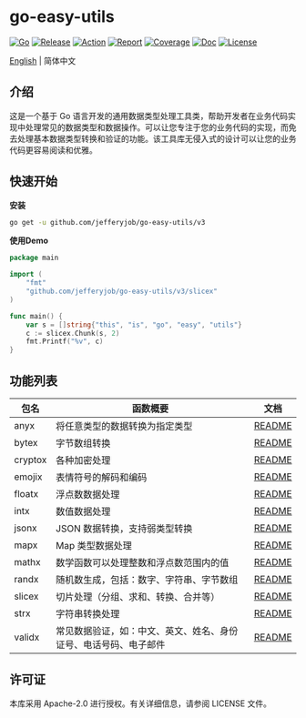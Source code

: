 # go-easy-utils

[![Go](https://img.shields.io/badge/Go->=1.24-green)](https://go.dev)
[![Release](https://img.shields.io/github/v/release/jefferyjob/go-easy-utils.svg)](https://github.com/jefferyjob/go-easy-utils/releases)
[![Action](https://github.com/jefferyjob/go-easy-utils/actions/workflows/go.yml/badge.svg)](https://github.com/jefferyjob/go-easy-utils/actions/workflows/go.yml)
[![Report](https://goreportcard.com/badge/github.com/jefferyjob/go-easy-utils)](https://goreportcard.com/report/github.com/jefferyjob/go-easy-utils)
[![Coverage](https://codecov.io/gh/jefferyjob/go-easy-utils/branch/main/graph/badge.svg)](https://codecov.io/gh/jefferyjob/go-easy-utils)
[![Doc](https://img.shields.io/badge/go.dev-reference-brightgreen?logo=go&logoColor=white&style=flat)](https://pkg.go.dev/github.com/jefferyjob/go-easy-utils/v3)
[![License](https://img.shields.io/github/license/jefferyjob/go-easy-utils)](https://github.com/jefferyjob/go-easy-utils/blob/main/LICENSE)

[English](README.en.md) | 简体中文

## 介绍
这是一个基于 Go 语言开发的通用数据类型处理工具类，帮助开发者在业务代码实现中处理常见的数据类型和数据操作。可以让您专注于您的业务代码的实现，而免去处理基本数据类型转换和验证的功能。该工具库无侵入式的设计可以让您的业务代码更容易阅读和优雅。

## 快速开始
**安装**
```bash
go get -u github.com/jefferyjob/go-easy-utils/v3
```

**使用Demo**
```go
package main

import (
	"fmt"
	"github.com/jefferyjob/go-easy-utils/v3/slicex"
)

func main() {
	var s = []string{"this", "is", "go", "easy", "utils"}
	c := slicex.Chunk(s, 2)
	fmt.Printf("%v", c)
}
```

## 功能列表

| 包名      | 函数概要                                                                                  | 文档                 |
|---------| ----------------------------------------------------------------------------------------- |----------------------|
| anyx    | 将任意类型的数据转换为指定类型                                                            | [README](anyx)    |
| bytex   | 字节数组转换                                                                             | [README](bytex)   |
| cryptox | 各种加密处理                                                                             | [README](cryptox) |
| emojix  | 表情符号的解码和编码                                                                     | [README](emojix)  |
| floatx  | 浮点数数据处理                                                                           | [README](floatx)  |
| intx    | 数值数据处理                                                                           | [README](intUtil)    |
| jsonx   | JSON 数据转换，支持弱类型转换                                                             | [README](jsonx)   |
| mapx    | Map 类型数据处理                                                                        | [README](mapx)    |
| mathx   | 数学函数可以处理整数和浮点数范围内的值                                                     | [README](mathx)   |
| randx   | 随机数生成，包括：数字、字符串、字节数组                                                   | [README](randUtil)   |
| slicex  | 切片处理（分组、求和、转换、合并等）                                                       | [README](slicex)  |
| strx    | 字符串转换处理                                                                           | [README](strx)    |
| validx  | 常见数据验证，如：中文、英文、姓名、身份证号、电话号码、电子邮件                          | [README](validx)  |

## 许可证
本库采用 Apache-2.0 进行授权。有关详细信息，请参阅 LICENSE 文件。
